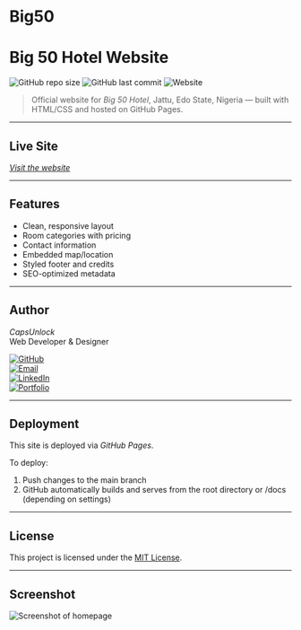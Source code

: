 # Big50
# Big 50 Hotel Website

![GitHub repo size](https://img.shields.io/github/repo-size/capsunlock/Big50)
![GitHub last commit](https://img.shields.io/github/last-commit/capsunlock/Big50)
![Website](https://img.shields.io/website?down_color=red&down_message=offline&up_color=green&up_message=online&url=https%3A%2F%2Fcapsunlock.github.io%2Fbig50%2F)

> Official website for *Big 50 Hotel*, Jattu, Edo State, Nigeria — built with HTML/CSS and hosted on GitHub Pages.

---

## Live Site

[*Visit the website*](https://capsunlock.github.io/big50/)

---

## Features

- Clean, responsive layout
- Room categories with pricing
- Contact information
- Embedded map/location
- Styled footer and credits
- SEO-optimized metadata

---

## Author

*CapsUnlock*  
Web Developer & Designer

[![GitHub](https://img.shields.io/badge/GitHub-capsunlock-181717?logo=github)](https://github.com/capsunlock)  
[![Email](https://img.shields.io/badge/Email-email@example.com-D14836?logo=gmail)](mailto:capsonlock@gmail.com)  
[![LinkedIn](https://img.shields.io/badge/LinkedIn-View_Profile-0A66C2?logo=linkedin&logoColor=white)](https://www.linkedin.com/in/caps-unlock-168a19270/)  
[![Portfolio](https://img.shields.io/badge/Portfolio-View_Site-4caf50?logo=firefox&logoColor=white)](https://yourportfolio.com)

---

## Deployment

This site is deployed via *GitHub Pages*.

To deploy:
1. Push changes to the main branch
2. GitHub automatically builds and serves from the root directory or /docs (depending on settings)

---

## License

This project is licensed under the [MIT License](./LICENSE).

---

## Screenshot

![Screenshot of homepage](screenshot.png)
